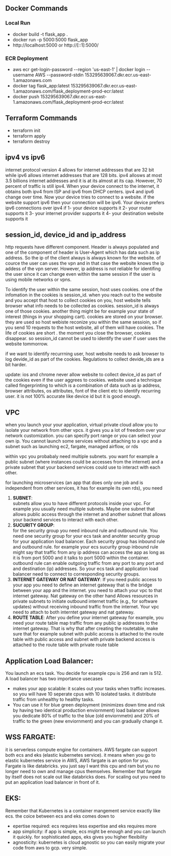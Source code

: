 ## Docker Commands
### Local Run

* docker build -t flask_app .
* docker run -p 5000:5000 flask_app
* http://localhost:5000 or http://[::1]:5000/

### ECR Deployment

* aws ecr get-login-password --region 'us-east-1' | docker login --username AWS --password-stdin 153295639067.dkr.ecr.us-east-1.amazonaws.com
* docker tag flask_app:latest 153295639067.dkr.ecr.us-east-1.amazonaws.com/flask_deployment-prod-ecr:latest
* docker push 153295639067.dkr.ecr.us-east-1.amazonaws.com/flask_deployment-prod-ecr:latest

## Terraform Commands
* terraform init
* terraform apply
* terraform destroy

## ipv4 vs ipv6
internet protocol version 4 allows for internet addresses that are 32 bit while ipv6 allows internet addresses that are 128 bits. ipv4 allosws at most 3.5 billions internet addresses and it is at its almost at its cap. However, 70 percent of traffic is still ipv4. When your device connect to the internet, it obtains both ipv4 from ISP and ipv6 from DHCP centers. ipv4 and ipv6 change over time. Now your device tries to connect to a website. if the website support ipv6 then your connection will be ipv6. Your device prefers ipv6 connections over ipv4 if 1- your device supports it 2- your router supports it 3- your internet provider supports it 4- your destination website supports it

## session_id, device_id and ip_address
http requests have different component. Header is always populated and one of the component of header is User-Agent which has data such as ip address. So the ip of the client always is always known for the website. of cource the user can uses the vpn and in that case the website knows the ip addess of the vpn server. However, ip address is not reliable for identifing the user since it can change even within the same session if the user is using mobile networks or vpns. 

To identify the user within the same session, host uses cookies. one of the infomation in the cookies is session_id. when you reach out to the website and you accept that host to collect cookies on you, host website tells browser what info needs to be collected as cookies. session_id is always one of those cookies. another thing might be for example your state of interest (things in your shopping cart). cookies are stored on your browser. they are used so host webiste reconize you within the same sessioin, so if you send 10 requests to the host website, all of them will have cookies. The life of cookies are short . the moment you close the browser, cookies disappear. so session_id cannot be used to identify the user if user uses the website tommorrow. 

if we want to identify recurrning user, host website needs to ask browser to log devide_id as part of the cookies. Regulations to collect devide_ids are a bit harder. 

update:
ios and chrome never allow website to collect device_id as part of the cookies even if the user aggrees to cookies. website used a technique called fingerprinting to which is a combination of data such as ip address, browser attributes, os attributes, font of the client etc to identify recurring user. it is not 100% accurate like device id but it is good enough. 
## VPC
when you launch your your application, virtual private cloud allow you to isolate your network from other vpcs. it gives you a lot of freedom over your network customization. you can specify port range or you can select your own ip. You cannot launch some services without attaching to a vpc and a subnet such as launching ec2, fargate, managed airflow, or rds

within vpc you probabaly need multiple subnets. you want for example a public subnet (where instances could be accesses from the internet) and a private subnet that your backend services could use to interact with each other. 

for launching microservices (an app that does only one job and is independent from other services, it has for example its own rds), you need 
1. **SUBNET**:  
subnets allow you to have different protocols inside your vpc. For example you usually need multiple subnets. Maybe one subnet that allows public access through the internet and another subnet that allows your backend services to interact with each other.  
2. **SUCURITY GROUP**:  
for the security group you need inbound rule and outbound rule. You need one security group for your ecs task and anohter security group for your application load balancer. Each security group has inbound rule and outbound rule. for example your ecs sucurity group inbound rule might say that traffic from any ip address can access the app as long as it is from port 5000 and it talks to port 5000 within the container. outbound rule can enable outgoing traffic from any port to any port and and destination (ip) addresses. So your ecs task and application load balancer need to connect to corresponding security groups. 
3. **INTERNET GATEWAY OR NAT GATEWAY**: If you need public access to your app you need to define an internet gateway that is the bridge between your app and the internet. you need to attach your vpc to that internet gateway. Nat gateway on the other hand Allows resources in private subnets to initiate outbound internet traffic (e.g., for software updates) without receiving inbound traffic from the internet. Your vpc need to attach to both interntet gateway and nat gateway.
4. **ROUTE TABLE**: After you define your internet gateway for example, you need your route table map traffic from any public ip addresses to the internet gateway. That is why that after creating the routetable, make sure that for example subnet with public access is attached to the route table with public access and subnet with private backend access is attached to the route table with private route table

## Application Load Balancer:
You launch an ecs task. You decide for example cpu is 256 and ram is 512. A load balancer has two importance usecases
* makes your app scalable: it scales out your tasks when traffic increases. so you will have 10 seperate cpus with 10 isolated tasks. it distribute traffic from unhealthy to healthy tasks. 
* You can use it for blue green deployment (minimizes down time and risk by having two identical production enviornment) load balancer allows you dedicate 80% of traffic to the blue (old enviornmetn) and 20% of traffic to the green (new enviornment) and you can gradually change it.  

## WSS FARGATE:
it is serverless compute engine for containers. AWS fargate can support both ecs and eks (elastic kubernetes service). it means when you go to elastic kubernetes service in AWS, AWS fargate is an option for you. Fargate is like databricks. you just say I want this cpu and ram but you no longer need to own and manage cpus themselves. Remember that fargate by itself does not scale out like databricks does. For scaling out you need to put an application load balancer in front of it. 

## EKS:
Remember that Kubernetes is a container mangement service exactly like ecs.
the coice between ecs and eks comes down to 
* epertise required: ecs requires less expertise and eks requires more
* app simplicity: if app is simple, ecs might be enough and you can launch it quickly. for sophisticated apps, eks gives you higher flexibility
* agnosticity: kubernetes is cloud agnostic so you can easily migrate your code from aws to gcp. very simple.  



